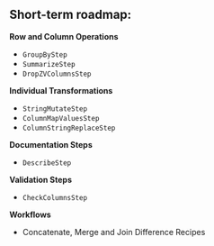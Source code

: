 
## Short-term roadmap:

**Row and Column Operations**

- `GroupByStep`
- `SummarizeStep`
- `DropZVColumnsStep`

**Individual Transformations**

- `StringMutateStep`
- `ColumnMapValuesStep`
- `ColumnStringReplaceStep`

**Documentation Steps**

- `DescribeStep`

**Validation Steps**

- `CheckColumnsStep`

**Workflows**

- Concatenate, Merge and Join Difference Recipes
